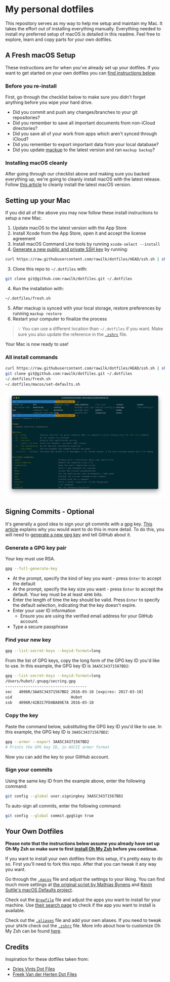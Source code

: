 # My personal dotfiles
This repository serves as my way to help me setup and maintain my Mac. It takes the effort out of installing
everything manually. Everything needed to install my preferred setup of macOS is detailed in this readme. Feel free
to explore, learn and copy parts for your own dotfiles.

## A Fresh macOS Setup
These instructions are for when you've already set up your dotfiles. If you want to get started on your own dotfiles you can
[find instructions below](#your-own-dotfiles).

### Before you re-install
First, go through the checklist below to make sure you didn't forget anything before you wipe your hard drive.
- Did you commit and push any changes/branches to your git repositories?
- Did you remember to save all important documents from non-iCloud directories?
- Did you save all of your work from apps which aren't synced through iCloud?
- Did you remember to export important data from your local database?
- Did you update [mackup](https://github.com/lra/mackup) to the latest version and ran `mackup backup`?

### Installing macOS cleanly
After going through our checklist above and making sure you backed everything up, we're going to cleanly install macOS with the latest release. Follow [this article](https://www.imore.com/how-do-clean-install-macos) to cleanly install the latest macOS version.

## Setting up your Mac
If you did all of the above you may now follow these install instructions to setup a new Mac.

1. Update macOS to the latest version with the App Store
2. Install Xcode from the App Store, open it and accept the license agreement
3. Install macOS Command Line tools by running `xcode-select --install`
4. [Generate a new public and private SSH key](https://docs.github.com/en/github/authenticating-to-github/generating-a-new-ssh-key-and-adding-it-to-the-ssh-agent) by running:
```bash
curl https://raw.githubusercontent.com/rawilk/dotfiles/HEAD/ssh.sh | sh -s "<your-email-address>"
```
3. Clone this repo to `~/.dotfiles` with:
```bash
git clone git@github.com:rawilk/dotfiles.git ~/.dotfiles
```
4. Run the installation with:
```bash
~/.dotfiles/fresh.sh
```
5. After mackup is synced with your local storage, restore preferences by running `mackup restore`
6. Restart your computer to finalize the process

> 💡 You can use a different location than `~/.dotfiles` if you want. Make sure you also update the reference in the [`.zshrc`](./shell/.zshrc#L2) file.

Your Mac is now ready to use!

### All install commands

```bash
curl https://raw.githubusercontent.com/rawilk/dotfiles/HEAD/ssh.sh | sh -s "<your-email-address>"
git clone git@github.com:rawilk/dotfiles.git ~/.dotfiles
~/.dotfiles/fresh.sh
~/.dotfiles/macos/set-defaults.sh
```

![screenshot](https://github.com/rawilk/dotfiles/blob/main/docs/iterm.png)

## Signing Commits - Optional
It's generally a good idea to sign your git commits with a gpg key. [This article](https://withblue.ink/2020/05/17/how-and-why-to-sign-git-commits.html) explains why you would want to do this in more detail. To do this, you will need to [generate a new gpg key](https://docs.github.com/en/authentication/managing-commit-signature-verification/generating-a-new-gpg-key) and tell GitHub about it.

### Generate a GPG key pair
Your key must use RSA.
```bash
gpg --full-generate-key
```

- At the prompt, specify the kind of key you want - press `Enter` to accept the default
- At the prompt, specify the key size you want - press `Enter` to accept the default. Your key must be at least `4096` bits.
- Enter the length of time the key should be valid. Press `Enter` to specify the default selection, indicating that the key doesn't expire.
- Enter your user ID information
  - Ensure you are using the verified email address for your GitHub account.
- Type a secure passphrase

### Find your new key
```bash
gpg --list-secret-keys --keyid-format=long
```

From the list of GPG keys, copy the long form of the GPG key ID you'd like to use. In this example, the GPG key ID is `3AA5C34371567BD2`:
```bash
gpg --list-secret-keys --keyid-format=long
/Users/hubot/.gnupg/secring.gpg
------------------------------------
sec   4096R/3AA5C34371567BD2 2016-03-10 [expires: 2017-03-10]
uid                          Hubot 
ssb   4096R/42B317FD4BA89E7A 2016-03-10
```

### Copy the key
Paste the command below, substituting the GPG key ID you'd like to use. In this example, the GPG key ID is `3AA5C34371567BD2`:
```bash
gpg --armor --export 3AA5C34371567BD2
# Prints the GPG key ID, in ASCII armor format
```

Now you can add the key to your GitHub account.

### Sign your commits
Using the same key ID from the example above, enter the following command:
```bash
git config --global user.signingkey 3AA5C34371567BD2
```

To auto-sign all commits, enter the following command:
```bash
git config --global commit.gpgSign true
```

## Your Own Dotfiles
**Please note that the instructions below assume you already have set up Oh My Zsh so make sure to first [install Oh My Zsh](https://github.com/robbyrussell/oh-my-zsh#getting-started) before you continue.**

If you want to install your own dotfiles from this setup, it's pretty easy to do so. First you'll need to fork this repo. After that you can tweak it any way you want.

Go through the [`.macos`](./macos/.set-defaults.sh) file and adjust the settings to your liking. You can find much more settings at [the original script by Mathias Bynens](https://github.com/mathiasbynens/dotfiles/blob/master/.macos) and [Kevin Suttle's macOS Defaults project](https://github.com/kevinSuttle/MacOS-Defaults).

Check out the [`Brewfile`](./Brewfile) file and adjust the apps you want to install for your machine. Use [their search page](https://caskroom.github.io/search) to check if the app you want to install is available.

Check out the [`.aliases`](./shell/.aliases) file and add your own aliases. If you need to tweak your `$PATH` check out the [`.zshrc`](./shell/.zshrc) file. More info about how to customize Oh My Zsh can be found [here](https://github.com/robbyrussell/oh-my-zsh/wiki/Customization).

## Credits
Inspiration for these dotfiles taken from:

- [Dries Vints Dot Files](https://github.com/driesvints/dotfiles)
- [Freek Van der Herten Dot Files](https://github.com/freekmurze/dotfiles)
